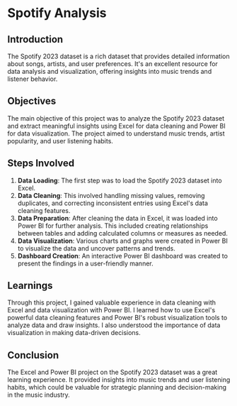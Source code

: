 # Spotify Analysis

## Introduction

The Spotify 2023 dataset is a rich dataset that provides detailed information about songs, artists, and user preferences. It's an excellent resource for data analysis and visualization, offering insights into music trends and listener behavior.

## Objectives

The main objective of this project was to analyze the Spotify 2023 dataset and extract meaningful insights using Excel for data cleaning and Power BI for data visualization. The project aimed to understand music trends, artist popularity, and user listening habits.

## Steps Involved

1. **Data Loading**: The first step was to load the Spotify 2023 dataset into Excel.
2. **Data Cleaning**: This involved handling missing values, removing duplicates, and correcting inconsistent entries using Excel's data cleaning features.
3. **Data Preparation**: After cleaning the data in Excel, it was loaded into Power BI for further analysis. This included creating relationships between tables and adding calculated columns or measures as needed.
4. **Data Visualization**: Various charts and graphs were created in Power BI to visualize the data and uncover patterns and trends.
5. **Dashboard Creation**: An interactive Power BI dashboard was created to present the findings in a user-friendly manner.

## Learnings

Through this project, I gained valuable experience in data cleaning with Excel and data visualization with Power BI. I learned how to use Excel's powerful data cleaning features and Power BI's robust visualization tools to analyze data and draw insights. I also understood the importance of data visualization in making data-driven decisions.

## Conclusion

The Excel and Power BI project on the Spotify 2023 dataset was a great learning experience. It provided insights into music trends and user listening habits, which could be valuable for strategic planning and decision-making in the music industry.
